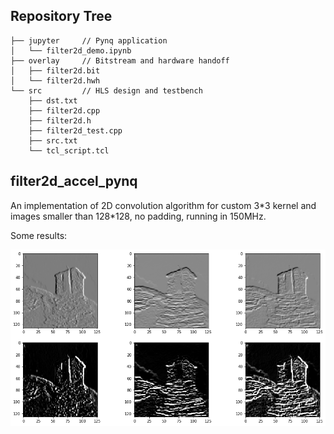 
## Repository Tree

```
├── jupyter     // Pynq application
│   └── filter2d_demo.ipynb
├── overlay     // Bitstream and hardware handoff
│   ├── filter2d.bit
│   └── filter2d.hwh
└── src         // HLS design and testbench
    ├── dst.txt
    ├── filter2d.cpp
    ├── filter2d.h
    ├── filter2d_test.cpp
    ├── src.txt
    └── tcl_script.tcl
```
    
## filter2d_accel_pynq

An implementation of 2D convolution algorithm for custom 3\*3 kernel and images smaller than 128\*128, no padding, running in 150MHz.

Some results: 

![](./demo.png)

